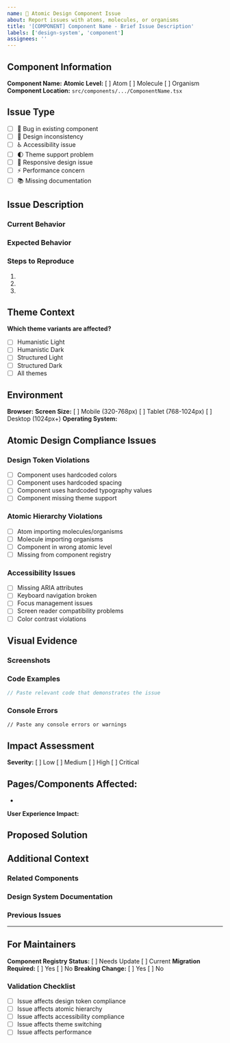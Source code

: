 ```yaml
---
name: 🧬 Atomic Design Component Issue
about: Report issues with atoms, molecules, or organisms
title: '[COMPONENT] Component Name - Brief Issue Description'
labels: ['design-system', 'component']
assignees: ''
---
```


## Component Information

**Component Name:** 
**Atomic Level:** [ ] Atom  [ ] Molecule  [ ] Organism
**Component Location:** `src/components/.../ComponentName.tsx`

## Issue Type
- [ ] 🐛 Bug in existing component
- [ ] 🎨 Design inconsistency  
- [ ] ♿ Accessibility issue
- [ ] 🌓 Theme support problem
- [ ] 📱 Responsive design issue
- [ ] ⚡ Performance concern
- [ ] 📚 Missing documentation

## Issue Description

### Current Behavior
<!-- Describe what's currently happening -->

### Expected Behavior  
<!-- Describe what should happen instead -->

### Steps to Reproduce
1. 
2. 
3. 

## Theme Context
**Which theme variants are affected?**
- [ ] Humanistic Light
- [ ] Humanistic Dark  
- [ ] Structured Light
- [ ] Structured Dark
- [ ] All themes

## Environment

**Browser:** 
**Screen Size:** [ ] Mobile (320-768px)  [ ] Tablet (768-1024px)  [ ] Desktop (1024px+)
**Operating System:** 

## Atomic Design Compliance Issues

### Design Token Violations
- [ ] Component uses hardcoded colors
- [ ] Component uses hardcoded spacing
- [ ] Component uses hardcoded typography values
- [ ] Component missing theme support

### Atomic Hierarchy Violations  
- [ ] Atom importing molecules/organisms
- [ ] Molecule importing organisms
- [ ] Component in wrong atomic level
- [ ] Missing from component registry

### Accessibility Issues
- [ ] Missing ARIA attributes
- [ ] Keyboard navigation broken
- [ ] Focus management issues
- [ ] Screen reader compatibility problems
- [ ] Color contrast violations

## Visual Evidence

### Screenshots
<!-- Include screenshots showing the issue -->

### Code Examples
```typescript
// Paste relevant code that demonstrates the issue
```

### Console Errors
```
// Paste any console errors or warnings
```

## Impact Assessment

**Severity:** [ ] Low  [ ] Medium  [ ] High  [ ] Critical

**Pages/Components Affected:**
- 
- 

**User Experience Impact:**
<!-- How does this affect users? -->

## Proposed Solution
<!-- If you have ideas for fixing this issue -->

## Additional Context

### Related Components
<!-- List any related components that might be affected -->

### Design System Documentation
<!-- Link to relevant design system documentation -->

### Previous Issues
<!-- Link to any related issues or PRs -->

---

## For Maintainers

**Component Registry Status:** [ ] Needs Update  [ ] Current
**Migration Required:** [ ] Yes  [ ] No
**Breaking Change:** [ ] Yes  [ ] No

### Validation Checklist
- [ ] Issue affects design token compliance  
- [ ] Issue affects atomic hierarchy
- [ ] Issue affects accessibility compliance
- [ ] Issue affects theme switching
- [ ] Issue affects performance